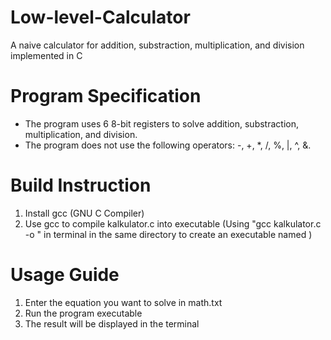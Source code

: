 # Low-level-Calculator
A naive calculator for addition, substraction, multiplication, and division implemented in C

# Program Specification
- The program uses 6 8-bit registers to solve addition, substraction, multiplication, and division.
- The program does not use the following operators:
    -, +, *, /, %, |, ^, &.

# Build Instruction
1. Install gcc (GNU C Compiler)
2. Use gcc to compile kalkulator.c into executable
    (Using "gcc kalkulator.c -o <Name>" in terminal in the same directory to create an executable named <Name>)

# Usage Guide
1. Enter the equation you want to solve in math.txt
2. Run the program executable
3. The result will be displayed in the terminal
